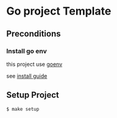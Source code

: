 # Go project Template

## Preconditions

### Install go env
this project use [goenv](https://github.com/syndbg/goenv)

see [install guide](https://github.com/syndbg/goenv/blob/master/INSTALL.md)

## Setup Project

```
$ make setup
```